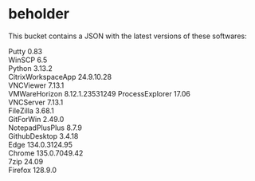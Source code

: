 # beholder
This bucket contains a JSON with the latest versions of these softwares:

Putty              0.83           
WinSCP             6.5            
Python             3.13.2         
CitrixWorkspaceApp 24.9.10.28     
VNCViewer          7.13.1         
VMWareHorizon      8.12.1.23531249
ProcessExplorer    17.06          
VNCServer          7.13.1         
FileZilla          3.68.1         
GitForWin          2.49.0         
NotepadPlusPlus    8.7.9          
GithubDesktop      3.4.18         
Edge               134.0.3124.95  
Chrome             135.0.7049.42  
7zip               24.09          
Firefox            128.9.0          



